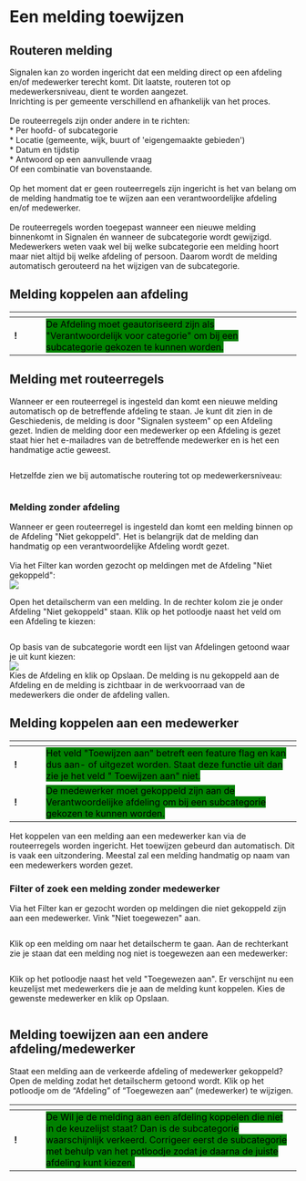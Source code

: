 # Een melding toewijzen

## Routeren melding

Signalen kan zo worden ingericht dat een melding direct op een afdeling en/of medewerker terecht komt. Dit laatste, routeren tot op medewerkersniveau, dient te worden aangezet. \
Inrichting is per gemeente verschillend en afhankelijk van het proces.\
\
De routeerregels zijn onder andere in te richten:\
\* Per hoofd- of subcategorie\
\* Locatie (gemeente, wijk, buurt of 'eigengemaakte gebieden')\
\* Datum en tijdstip\
\* Antwoord op een aanvullende vraag\
Of een combinatie van bovenstaande.\
\
Op het moment dat er geen routeerregels zijn ingericht is het van belang om de melding handmatig toe te wijzen aan een verantwoordelijke afdeling en/of medewerker.\
\
De routeerregels worden toegepast wanneer een nieuwe melding binnenkomt in Signalen én wanneer de subcategorie wordt gewijzigd. Medewerkers weten vaak wel bij welke subcategorie een melding hoort maar niet altijd bij welke afdeling of persoon. Daarom wordt de melding automatisch gerouteerd na het wijzigen van de subcategorie.

## Melding koppelen aan afdeling

<table data-header-hidden><thead><tr><th width="40"></th><th></th></tr></thead><tbody><tr><td><strong>!</strong></td><td><mark style="background-color:green;">De Afdeling moet geautoriseerd zijn als "Verantwoordelijk voor categorie" om bij een subcategorie gekozen te kunnen worden.</mark> </td></tr></tbody></table>

## Melding met routeerregels

Wanneer er een routeerregel is ingesteld dan komt een nieuwe melding automatisch op de betreffende afdeling te staan. Je kunt dit zien in de Geschiedenis, de melding is door "Signalen systeem" op een Afdeling gezet. Indien de melding door een medewerker op een Afdeling is gezet staat hier het e-mailadres van de betreffende medewerker en is het een handmatige actie geweest.

<figure><img src=".gitbook/assets/image (66).png" alt=""><figcaption></figcaption></figure>

Hetzelfde zien we bij automatische routering tot op medewerkersniveau:

<figure><img src=".gitbook/assets/image (67).png" alt=""><figcaption></figcaption></figure>

### Melding zonder afdeling

Wanneer er geen routeerregel is ingesteld dan komt een melding binnen op de Afdeling "Niet gekoppeld". Het is belangrijk dat de melding dan handmatig op een verantwoordelijke Afdeling wordt gezet.\
\
Via het Filter kan worden gezocht op meldingen met de Afdeling "Niet gekoppeld":\
![](<.gitbook/assets/image (63).png>)

Open het detailscherm van een melding. In de rechter kolom zie je onder Afdeling "Niet gekoppeld" staan. Klik op het potloodje naast het veld om een Afdeling te kiezen:

<figure><img src=".gitbook/assets/image (64).png" alt=""><figcaption></figcaption></figure>

Op basis van de subcategorie wordt een lijst van Afdelingen getoond waar je uit kunt kiezen:\
![](<.gitbook/assets/image (65).png>)\
Kies de Afdeling en klik op Opslaan. De melding is nu gekoppeld aan de Afdeling en de melding is zichtbaar in de werkvoorraad van de medewerkers die onder de afdeling vallen.

## Melding koppelen aan een medewerker

<table data-header-hidden><thead><tr><th width="40"></th><th></th></tr></thead><tbody><tr><td><strong>!</strong>  </td><td><mark style="background-color:green;">Het veld "Toewijzen aan" betreft een feature flag en kan dus aan- of uitgezet worden. Staat deze functie uit dan zie je het veld " Toewijzen aan"  niet.</mark></td></tr><tr><td><strong>!</strong></td><td><mark style="background-color:green;">De medewerker moet gekoppeld zijn aan de Verantwoordelijke afdeling om bij een subcategorie gekozen te kunnen worden.</mark> </td></tr></tbody></table>

Het koppelen van een melding aan een medewerker kan via de routeerregels worden ingericht. Het toewijzen gebeurd dan automatisch. Dit is vaak een uitzondering. Meestal zal een melding handmatig op naam van een medewerkers worden gezet.

### Filter of zoek een melding zonder medewerker

Via het Filter kan er gezocht worden op meldingen die niet gekoppeld zijn aan een medewerker. Vink "Niet toegewezen" aan.&#x20;

<figure><img src=".gitbook/assets/image (21).png" alt=""><figcaption></figcaption></figure>

Klik op een melding om naar het detailscherm te gaan. Aan de rechterkant zie je staan dat een melding nog niet is toegewezen aan een medewerker:

<figure><img src=".gitbook/assets/image (22).png" alt=""><figcaption></figcaption></figure>

Klik op het potloodje naast het veld "Toegewezen aan". Er verschijnt nu een keuzelijst met medewerkers die je aan de melding kunt koppelen. Kies de gewenste medewerker en klik op Opslaan.

<figure><img src=".gitbook/assets/image (23).png" alt=""><figcaption></figcaption></figure>

## Melding toewijzen aan een andere afdeling/medewerker

Staat een melding aan de verkeerde afdeling of medewerker gekoppeld? Open de melding zodat het detailscherm getoond wordt. Klik op het potloodje om de “Afdeling” of “Toegewezen aan” (medewerker) te wijzigen.

<table data-header-hidden><thead><tr><th width="40"></th><th></th></tr></thead><tbody><tr><td><strong>!</strong></td><td><mark style="background-color:green;">De Wil je de melding aan een afdeling koppelen die niet in de keuzelijst staat? Dan is de subcategorie waarschijnlijk verkeerd. Corrigeer eerst de subcategorie met behulp van het potloodje zodat je daarna de juiste afdeling kunt kiezen.</mark></td></tr></tbody></table>

<figure><img src=".gitbook/assets/image (24).png" alt=""><figcaption></figcaption></figure>


